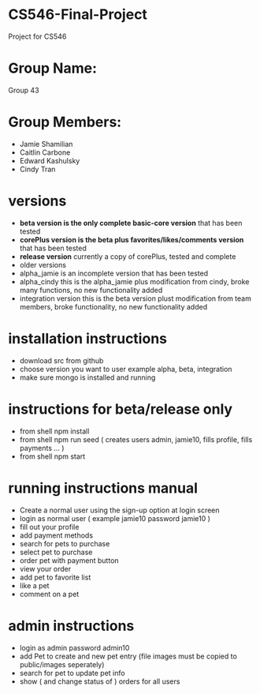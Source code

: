 # CS546-Final-Project
Project for CS546 

# Group Name: 
Group 43

# Group Members:
- Jamie Shamilian
- Caitlin Carbone
- Edward Kashulsky
- Cindy Tran

# versions
- **beta version is the only complete basic-core version** that has been tested
- **corePlus version is the beta plus favorites/likes/comments version** that has been tested
- **release version** currently a copy of corePlus, tested and complete
- older versions
- alpha_jamie is an incomplete version that has been tested
- alpha_cindy this is the alpha_jamie plus modification from cindy, broke many functions, no new functionality added
- integration version this is the beta version plust modification from team members, broke functionality, no new functionality added

# installation instructions
- download src from github
- choose version you want to user example alpha, beta, integration
- make sure mongo is installed and running

# instructions for beta/release only
- from shell npm install
- from shell npm run seed ( creates users admin, jamie10, fills profile, fills payments ... )   
- from shell npm start

# running instructions manual
- Create a normal user using the sign-up option at login screen
- login as normal user ( example jamie10 password jamie10 )
- fill out your profile
- add payment methods
- search for pets to purchase
- select pet to purchase
- order pet with payment button
- view your order 
- add pet to favorite list
- like a pet
- comment on a pet

# admin instructions
- login as admin password admin10
- add Pet to create and new pet entry (file images must be copied to public/images seperately)
- search for pet to update pet info
- show ( and change status of ) orders for all users


 
